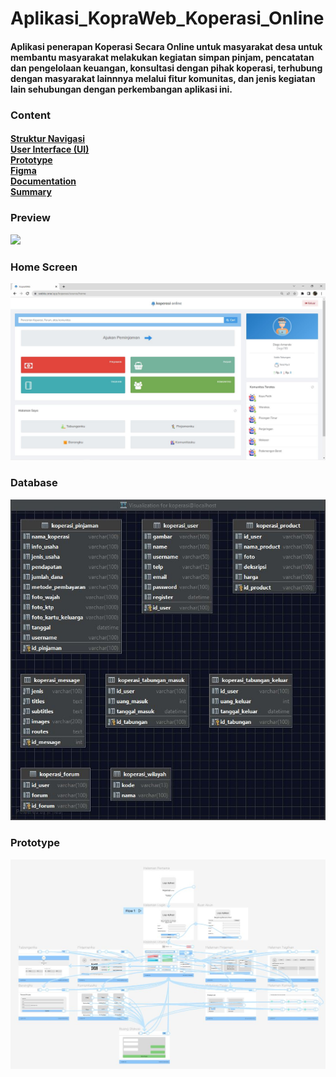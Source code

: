 # Aplikasi_KopraWeb_Koperasi_Online
#### Aplikasi penerapan Koperasi Secara Online untuk masyarakat desa untuk membantu masyarakat melakukan kegiatan simpan pinjam, pencatatan dan pengelolaan keuangan, konsultasi dengan pihak koperasi, terhubung dengan masyarakat lainnnya melalui fitur komunitas, dan jenis kegiatan lain sehubungan dengan perkembangan aplikasi ini.

### Content
#### [Struktur Navigasi](1%20Struktur%20Navigasi)<br>[User Interface (UI)](2%20User%20Interface)<br>[Prototype](3%20Prototype)<br>[Figma](https://www.figma.com/file/70Mj3jL4680ucHnLfnHQqb/KopraWeb-Koperasi-Online?node-id=0%3A1)<br>[Documentation](Materi)<br>[Summary](Report)

### Preview
<img src="5%20Output/preview.gif">

### Home Screen
<img src="5%20Output/screenHome.png" width="1599">

### Database
<img src="4%20Database/database.jpg" width="686">

### Prototype
<img src="3%20Prototype/Prototype.jpg">

